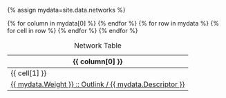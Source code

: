 {% assign mydata=site.data.networks %}

<table>
    <caption>Network Table</caption>
    <thead>
    {% for column in mydata[0] %}
        <th>{{ column[0] }}</th>
    {% endfor %}
    </thead>
    <tbody>
    {% for row in mydata %}
        <tr>
        {% for cell in row %}
            <td>{{ cell[1] }}</td>
            <tr><td>
            <a href="{{ mydata.Insides }}">{{ mydata.Weight }} :: Outlink / {{ mydata.Descriptor }}</a>
        </td></td>
        {% endfor %}
        </tr>
    {% endfor %}
    </tbody>
</table>
